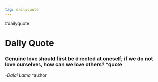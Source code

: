 ```yaml
---
tag: dailyquote
---
```


#dailyquote

# Daily Quote

### Genuine love should first be directed at oneself; if we do not love ourselves, how can we love others? ^quote
*-Dalai Lama* ^author
